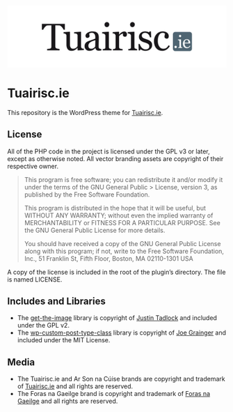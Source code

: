 ![The Tuairisc.ie logo](/assets/images/tuairisc.jpg?raw=true 'Tuairisc.ie')

# Tuairisc.ie
This repository is the WordPress theme for [Tuairisc.ie](http://www.tuairisc.ie).

## License
All of the PHP code in the project is licensed under the GPL v3 or later, except as otherwise noted. All vector branding assets are copyright of their respective owner.

> This program is free software; you can redistribute it and/or modify it under the terms of the GNU General Public > License, version 3, as published by the Free Software Foundation.
> 
>This program is distributed in the hope that it will be useful, but WITHOUT ANY WARRANTY; without even the implied warranty of MERCHANTABILITY or FITNESS FOR A PARTICULAR PURPOSE. See the GNU General Public License for more details.
> 
> You should have received a copy of the GNU General Public License along with this program; if not, write to the Free Software Foundation, Inc., 51 Franklin St, Fifth Floor, Boston, MA 02110-1301 USA

A copy of the license is included in the root of the plugin’s directory. The file is named LICENSE.

## Includes and Libraries
* The [get-the-image](https://github.com/justintadlock/get-the-image) library is copyright of [Justin Tadlock](https://github.com/justintadlock) and included under the GPL v2.
* The [wp-custom-post-type-class](https://github.com/jjgrainger/wp-custom-post-type-class) library is copyright of [Joe Grainger](https://twitter.com/jjgrainger) and included under the MIT License.

## Media
* The Tuairisc.ie and Ar Son na Cúise brands are copyright and trademark of [Tuairisc.ie](http://tuairisc.ie/) and all rights are reserved.
* The Foras na Gaeilge brand is copyright and trademark of [Foras na Gaeilge](http://www.gaeilge.ie/) and all rights are reserved.